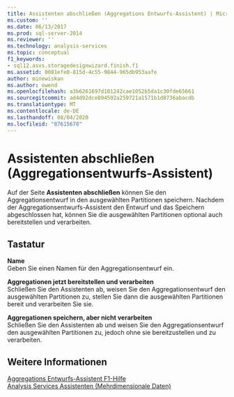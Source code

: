 ```yaml
---
title: Assistenten abschließen (Aggregations Entwurfs-Assistent) | Microsoft-Dokumentation
ms.custom: ''
ms.date: 06/13/2017
ms.prod: sql-server-2014
ms.reviewer: ''
ms.technology: analysis-services
ms.topic: conceptual
f1_keywords:
- sql12.asvs.storagedesignwizard.finish.f1
ms.assetid: 0081efe0-815d-4c55-9844-965db953aafe
author: minewiskan
ms.author: owend
ms.openlocfilehash: a3b6261697d101242cae1052b5da1c30fde65661
ms.sourcegitcommit: ad4d92dce894592a259721a1571b1d8736abacdb
ms.translationtype: MT
ms.contentlocale: de-DE
ms.lasthandoff: 08/04/2020
ms.locfileid: "87615678"
---
```

# <a name="completing-the-wizard-aggregation-design-wizard"></a>Assistenten abschließen (Aggregationsentwurfs-Assistent)
  Auf der Seite **Assistenten abschließen** können Sie den Aggregationsentwurf in den ausgewählten Partitionen speichern. Nachdem der Aggregationsentwurfs-Assistent den Entwurf und das Speichern abgeschlossen hat, können Sie die ausgewählten Partitionen optional auch bereitstellen und verarbeiten.  
  
## <a name="options"></a>Tastatur  
 **Name**  
 Geben Sie einen Namen für den Aggregationsentwurf ein.  
  
 **Aggregationen jetzt bereitstellen und verarbeiten**  
 Schließen Sie den Assistenten ab, weisen Sie den Aggregationsentwurf den ausgewählten Partitionen zu, stellen Sie dann die ausgewählten Partitionen bereit und verarbeiten Sie sie.  
  
 **Aggregationen speichern, aber nicht verarbeiten**  
 Schließen Sie den Assistenten ab und weisen Sie den Aggregationsentwurf den ausgewählten Partitionen zu, jedoch ohne sie bereitzustellen und zu verarbeiten.  
  
## <a name="see-also"></a>Weitere Informationen  
 [Aggregations Entwurfs-Assistent F1-Hilfe](aggregation-design-wizard-f1-help.md)   
 [Analysis Services Assistenten &#40;Mehrdimensionale Daten&#41;](analysis-services-wizards-multidimensional-data.md)  
  
  
